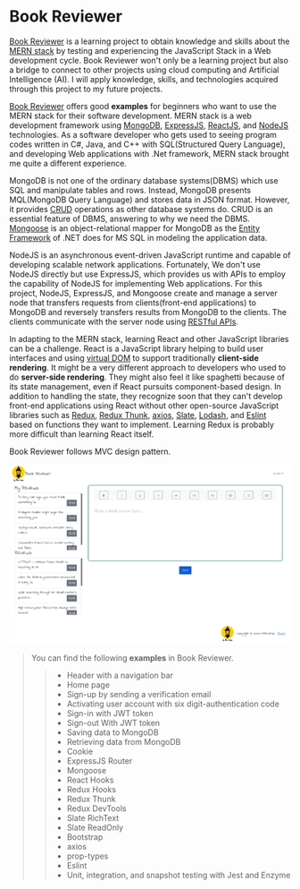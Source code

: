 # Book Reviewer
[Book Reviewer](https://github.com/inthelamp/book-reviewer) is a learning project to obtain knowledge and skills about the [MERN stack](https://www.educative.io/edpresso/what-is-mern-stack) by testing and experiencing the JavaScript Stack in a Web development cycle. Book Reviewer won't only be a learning project but also a bridge to connect to other projects using cloud computing and Artificial Intelligence (AI). I will apply knowledge, skills, and technologies acquired through this project to my future projects.

[Book Reviewer](https://github.com/inthelamp/book-reviewer) offers good <strong>examples</strong> for beginners who want to use the MERN stack for their software development. MERN stack is a web development framework using [MongoDB](https://www.mongodb.com), [ExpressJS](https://expressjs.com), [ReactJS](https://reactjs.org), and [NodeJS](https://nodejs.org) technologies. As a software developer who gets used to seeing program codes written in C#, Java, and C++ with SQL(Structured Query Language), and developing Web applications with .Net framework, MERN stack brought me quite a different experience.

MongoDB is not one of the ordinary database systems(DBMS) which use SQL and manipulate tables and rows. Instead, MongoDB presents MQL(MongoDB Query Language) and stores data in JSON format. However, it provides [CRUD](https://docs.mongodb.com/manual/crud/) operations as other database systems do. CRUD is an essential feature of DBMS, answering to why we need the DBMS. [Mongoose](https://mongoosejs.com/) is an object-relational mapper for MongoDB as the [Entity Framework](https://docs.microsoft.com/en-us/ef/) of .NET does for MS SQL in modeling the application data.

NodeJS is an asynchronous event-driven JavaScript runtime and capable of developing scalable network applications. Fortunately, We don't use NodeJS directly but use ExpressJS, which provides us with APIs to employ the capability of NodeJS for implementing Web applications. For this project, NodeJS, ExpressJS, and Mongoose create and manage a server node that transfers requests from clients(front-end applications) to MongoDB and reversely transfers results from MongoDB to the clients. The clients communicate with the server node using [RESTful APIs](https://restfulapi.net/).

In adapting to the MERN stack, learning React and other JavaScript libraries can be a challenge. React is a JavaScript library helping to build user interfaces and using [virtual DOM](https://reactjs.org/docs/faq-internals.html) to support traditionally <strong>client-side rendering</strong>. It might be a very different approach to developers who used to do <strong>server-side rendering</strong>. They might also feel it like spaghetti because of its state management, even if React pursuits component-based design. In addition to handling the state, they recognize soon that they can't develop front-end applications using React without other open-source JavaScript libraries such as [Redux](https://redux.js.org), [Redux Thunk](https://github.com/reduxjs/redux-thunk), [axios](https://github.com/axios/axios), [Slate](https://www.slatejs.org), [Lodash](https://lodash.com/), and [Eslint](https://eslint.org/) based on functions they want to implement. Learning Redux is probably more difficult than learning React itself.

Book Reviewer follows MVC design pattern.

![alt text](https://github.com/inthelamp/book-reviewer/blob/main/HomeAfterSign-in.png?raw=true "Home page")

>You can find the following <strong>examples</strong> in Book Reviewer.
>> - Header with a navigation bar
>> - Home page
>> - Sign-up by sending a verification email
>> - Activating user account with six digit-authentication code
>> - Sign-in with JWT token
>> - Sign-out With JWT token
>> - Saving data to MongoDB
>> - Retrieving data from MongoDB
>> - Cookie
>> - ExpressJS Router
>> - Mongoose
>> - React Hooks
>> - Redux Hooks
>> - Redux Thunk
>> - Redux DevTools
>> - Slate RichText
>> - Slate ReadOnly
>> - Bootstrap
>> - axios
>> - prop-types
>> - Eslint
>> - Unit, integration, and snapshot testing with Jest and Enzyme